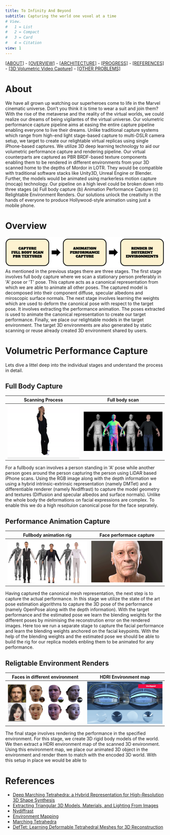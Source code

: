 ```yaml
---
title: To Infinity And Beyond
subtitle: Capturing the world one voxel at a time
# View.
#   1 = List
#   2 = Compact
#   3 = Card
#   4 = Citation
view: 1
---
```


[[ABOUT]](#about) - [[OVERVIEW]](#overview) - [[ARCHITECTURE]](#volumetric-performance-capture) - [[PROGRESS]](#progress) - [[REFERENCES]](#references) - [[3D Volumetric Video Capture]](/vol_vid_cap/) - [[OTHER PROBLEMS]](/other_problems/)

# About

We have all grown up watching our superheroes come to life in the Marvel cinematic universe. Don’t you think it is time to wear a suit and join them? With the rise of the metaverse and the reality of the virtual worlds, we could realize our dreams of being vigilantes of the virtual universe. Our volumetric performance capture pipeline aims at easing the entire capture pipeline enabling everyone to live their dreams. Unlike traditional capture systems which range from high-end light stage-based capture to multi-DSLR camera setup, we target to create our relightable virtual replicas using single iPhone-based captures. We utilize 3D deep learning technology to aid our volumetric performance capture and rendering pipeline. Our virtual counterparts are captured as PBR BRDF-based texture components enabling them to be rendered in different environments from your 3D scanned home to the depths of Mordor in LOTR. They would be compatible with traditional software stacks like Unity3D, Unreal Engine or Blender.
Further, the models would be animated using markerless motion capture (mocap) technology. Our pipeline on a high level could be broken down into three stages (a) Full body capture (b) Animation Performance Capture (c) Relightable Environment Renders. Our solutions unlock the creativity in the hands of everyone to produce Hollywood-style animation using just a mobile phone.

# Overview
![screen reader text](pipeline.png "Pipeline")
As mentioned in the previous stages there are three stages. The first stage involves full body capture where we scan a stationary person preferably in 'A' pose or 'T' pose. This capture acts as a canonical representation from which we are able to animate all other poses. The captured model is decomposed into their component diffuse, specular albedons and miroscopic surface normals. The next stage involves learning the weights which are used to deform the canonical pose with respect to the target pose. It involves extracting the performance animation. The poses extracted is used to animate the canonical representation to create our target performance. Finally, we place our relightable models in the target environment. The target 3D environments are also generated by static scanning or reuse already created 3D environment shared by users.

# Volumetric Performance Capture
Lets dive a littel deep into the individual stages and understand the process in detail. 
## Full Body Capture

Scanning Process           |  Full body scan
:-------------------------:|:-------------------------:
![](scanbody.gif "Scanning Process") | ![](fullbodyscan.jpeg "Full body scan")


For a fullbody scan involves a person standing in 'A' pose while another person goes around the person capturing the person using LiDAR based iPhone scans. Using the RGB image along with the depth information we using a hybrid intrinsic-extrinsic representation (namely DMTet) and a differentiable renderer (namely Nvdiffrast) to capture the model geometry and textures (Diffusion and specular albedos and surface normals). Unlike the whole body the deformations on facial expressions are complex. To enable this we do a high resoltuion canonical pose for the face seprately.

## Performance Animation Capture
Fullbody animation rig     |  Face performace capture
:-------------------------:|:-------------------------:
![](fullbody_rig.webp)     | ![](face_rigging.gif)

Having captured the canonical mesh representation, the next step is to capture the actual performance. In this stage we utilize the state of the art pose estimation algorithms to capture the 3D pose of the performance (namely OpenPose along with the depth information). With the target performance and the estimated pose we learn the blending weights for the different poses by minimising the reconstrution error on the rendered images. Here too we run a separate stage to capture the facial performance and learn the blending weights anchored on the facial keypoints. With the help of the blending weights and the estimated pose we should be able to build the rig for our replica models enbling them to be animated for any performance.

## Religtable Environment Renders
Faces in different environment     |  HDRI Environment map
:-------------------------:|:-------------------------:
![](relightable_faces.png "Faces in different environment")  | ![](hdri.jpeg "HDRI Environment map")

The final stage involves rendering the performance in the specified environment. For this stage, we create 3D rigid body models of the world. We then extract a HDRI environment map of the scanned 3D environment. Using this environment map, we place our animated 3D object in the environment and render them to match with the encoded 3D world. With this setup in place we would be able to 

# References
- [Deep Marching Tetrahedra: a Hybrid Representation for High-Resolution 3D Shape Synthesis ](https://nv-tlabs.github.io/DMTet/assets/dmtet.pdf)
- [Extracting Triangular 3D Models, Materials, and Lighting From Images](https://github.com/NVlabs/nvdiffrec)
- [Nvdiffrast](https://nvlabs.github.io/nvdiffrast/)
- [Environment Mapping](https://cseweb.ucsd.edu/classes/wi18/cse167-a/lec13.pdf)
- [Marching Tetrahedra](https://gist.github.com/d3x0r/5633f0548f4d7b283f8bab19e022acad)
- [DefTet: Learning Deformable Tetrahedral Meshes for 3D Reconstruction](https://arxiv.org/pdf/2011.01437.pdf)



<!-- Create 3D environments where you could transfer models

Creating 3D animated movies
Creating tikTok captures

Narrative: How would you like to star in a Marvel movie? Create a virtual character which you could animate
Three stage process: Capturing a avatar (or a better word), Capturing animation (Learning animation weights), Rendering it in different environments
The different stages:

Technology used:




Videos and photos are used to capture our happy and memorable moments we shared with our friends and family. It takes us back to the place and time when the event happened, helping us reminiscence the moment. Instead, how would it be if we could capture these fleeting moments in 3D? Store and share them with your friends and family like you share photos and videos? Invite them to that moment so that we all could relive it? We are building a system to recreate an immersive experience to bring your memories to life in VR. Wanna ride along mail me @ nitthilan@gmail.com -->
